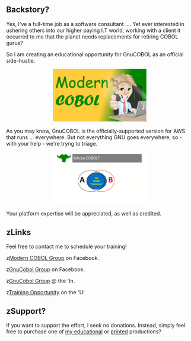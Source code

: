 ## Backstory?
Yes, I've a full-time job as a software consultant .... Yet ever interested in ushering others into our higher paying I.T world, working with a client it occurred to me that the planet needs replacements for retiring COBOL gurus?

So I am creating an educational opportunity for GnuCOBOL as an official side-hustle.

<center><img src='https://github.com/soft9000/COBOL/blob/main/_IMAGES/SimplyCOBOL_Logo.jpg' width='50%' height='50%'></center>

As you may know, GnuCOBOL is the officially-supported version for AWS that runs ... everywhere. But not everything GNU goes everywhere, so - with your help - we're tryng to triage.

<center><img src='https://github.com/soft9000/COBOL/blob/main/_IMAGES/AB_COBOL.jpg' width='50%' height='50%'></center>

Your platform expertise will be appreciated, as well as credited.

## zLinks
Feel free to contact me to schedule your training!

z[Modern COBOL Group](https://www.facebook.com/profile.php?id=61553633952913) on Facebook.

z[GnuCobol Group](https://www.facebook.com/groups/gnucobol) on Facebook.

z[GnuCobol Group](https://www.linkedin.com/groups/12921968/) @ the 'In.

z[Training Opportunity](https://www.udemy.com/course/simply-cobol) on the 'U!


## zSupport?
If you want to support the effort, I seek no donations. Instead, simply feel free to purchase one of [my educational](https://www.udemy.com/user/randallnagy2/) or [printed](https://www.amazon.com/Randall-Nagy/e/B08ZJLH1VN?ref=sr_ntt_srch_lnk_1&qid=1660050704&sr=8-1) productions?
